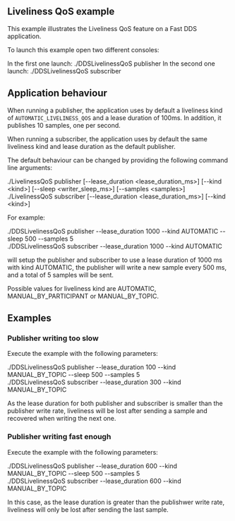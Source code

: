 ## Liveliness QoS example

This example illustrates the Liveliness QoS feature on a Fast DDS application.

To launch this example open two different consoles:

In the first one launch: ./DDSLivelinessQoS publisher
In the second one launch: ./DDSLivelinessQoS subscriber

## Application behaviour

When running a publisher, the application uses by default a liveliness kind of `AUTOMATIC_LIVELINESS_QOS` and a lease
duration of 100ms. In addition, it publishes 10 samples, one per second.

When running a subscriber, the application uses by default the same liveliness kind and lease duration as the default
publisher.

The default behaviour can be changed by providing the following command line arguments:

./LivelinessQoS publisher [--lease_duration &lt;lease_duration_ms&gt;] [--kind &lt;kind&gt;] [--sleep &lt;writer_sleep_ms&gt;] [--samples &lt;samples&gt;]  
./LivelinessQoS subscriber [--lease_duration &lt;lease_duration_ms&gt;] [--kind &lt;kind&gt;]

For example:

./DDSLivelinessQoS publisher --lease_duration 1000 --kind AUTOMATIC --sleep 500 --samples 5  
./DDSLivelinessQoS subscriber --lease_duration 1000 --kind AUTOMATIC

will setup the publisher and subscriber to use a lease duration of 1000 ms with kind AUTOMATIC, the publisher will
write a new sample every 500 ms, and a total of 5 samples will be sent.

Possible values for liveliness kind are AUTOMATIC, MANUAL_BY_PARTICIPANT or MANUAL_BY_TOPIC.

## Examples

### Publisher writing too slow

Execute the example with the following parameters:

./DDSLivelinessQoS publisher --lease_duration 100 --kind MANUAL_BY_TOPIC --sleep 500 --samples 5  
./DDSLivelinessQoS subscriber --lease_duration 300 --kind MANUAL_BY_TOPIC

As the lease duration for both publisher and subscriber is smaller than the publisher write rate,
liveliness will be lost after sending a sample and recovered when writing the next one.

### Publisher writing fast enough

Execute the example with the following parameters:

./DDSLivelinessQoS publisher --lease_duration 600 --kind MANUAL_BY_TOPIC --sleep 500 --samples 5  
./DDSLivelinessQoS subscriber --lease_duration 600 --kind MANUAL_BY_TOPIC

In this case, as the lease duration is greater than the publishwer write rate, liveliness will only be lost after
sending the last sample.
